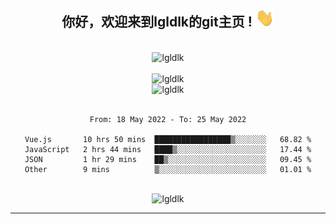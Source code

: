 <div align="center">
<h2> 你好，欢迎来到lgldlk的git主页 ! <img src="https://github.com/lgldlk/lgldlk/blob/main/gifs/Hi.gif" width="30px"></h2>
</div>

<div align="center">
 </br>
 <img src="http://aiitapp.cn:8091/?color=rgba(37,144,118,1)&shadowColor=rgba(12,16,20,1)&fontSize=120&&shadowOffsetX=9&shadowOffsetY=11" height="26px" alt="lgldlk" />
 </br>

   </br>
 <img src="https://github-readme-stats.vercel.app/api?username=lgldlk&show_icons=true&theme=gotham&locale=cn" alt="lgldlk" />
 

</br>

<img  src="http://github-readme-stats.vercel.app/api/top-langs/?username=lgldlk&show_icons=true&theme=gotham&locale=cn&layout=compact" alt="lgldlk"/>  
</br>
</br>

<!--START_SECTION:waka-->

```text
From: 18 May 2022 - To: 25 May 2022

Vue.js       10 hrs 50 mins  █████████████████▒░░░░░░░   68.82 %
JavaScript   2 hrs 44 mins   ████▒░░░░░░░░░░░░░░░░░░░░   17.44 %
JSON         1 hr 29 mins    ██▒░░░░░░░░░░░░░░░░░░░░░░   09.45 %
Other        9 mins          ▒░░░░░░░░░░░░░░░░░░░░░░░░   01.01 %
```

<!--END_SECTION:waka-->

 </br>
  <img src="https://visitor-badge.glitch.me/badge?page_id=lgldlk" alt="lgldlk" />

---

 

